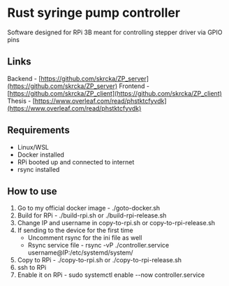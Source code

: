 # Rust syringe pump controller
Software designed for RPi 3B meant for controlling stepper driver via GPIO pins

## Links
Backend - [https://github.com/skrcka/ZP_server](https://github.com/skrcka/ZP_server)
Frontend - [https://github.com/skrcka/ZP_client](https://github.com/skrcka/ZP_client)
Thesis - [https://www.overleaf.com/read/phstktcfyvdk](https://www.overleaf.com/read/phstktcfyvdk)

## Requirements
- Linux/WSL
- Docker installed
- RPi booted up and connected to internet
- rsync installed

## How to use
1. Go to my official docker image - ./goto-docker.sh
2. Build for RPi - ./build-rpi.sh or ./build-rpi-release.sh
3. Change IP and username in copy-to-rpi.sh or copy-to-rpi-release.sh
4. If sending to the device for the first time
    - Uncomment rsync for the ini file as well
    - Rsync service file - rsync -vP ./controller.service username@IP:/etc/systemd/system/
5. Copy to RPi - ./copy-to-rpi.sh or ./copy-to-rpi-release.sh
6. ssh to RPi
7. Enable it on RPi - sudo systemctl enable --now controller.service
